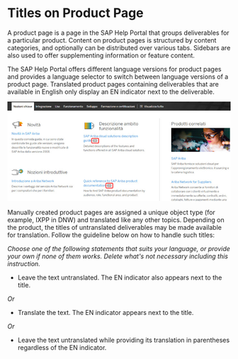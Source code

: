 # Titles on Product Page

A product page is a page in the SAP Help Portal that groups deliverables for a particular product. Content on product pages is structured by content categories, and optionally can be distributed over various tabs. Sidebars are also used to offer supplementing information or feature content.

The SAP Help Portal offers different language versions for product pages and provides a language selector to switch between language versions of a product page.
Translated product pages containing deliverables that are available in English only display an EN indicator next to the deliverable.

![indicator](../images/en_indicator_02.jpg)

Manually created product pages are assigned a unique object type (for example, IXPP in DNW) and translated like any other topics. Depending on the product, the titles of untranslated deliverables may be made available for translation. Follow the guideline below on how to handle such titles:

*Choose one of the following statements that suits your language, or provide your own if none of them works. Delete what's not necessary including this instruction.*

* Leave the text untranslated. The EN indicator also appears next to the title.

*Or*

* Translate the text. The EN indicator appears next to the title.

*Or*

* Leave the text untranslated while providing its translation in parentheses regardless of the EN indicator.